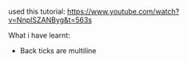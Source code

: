 
used this tutorial: https://www.youtube.com/watch?v=NnpISZANByg&t=563s

What i have learnt:
- Back ticks are multiline